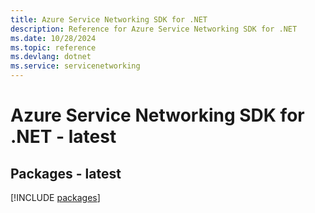 ```yaml
---
title: Azure Service Networking SDK for .NET
description: Reference for Azure Service Networking SDK for .NET
ms.date: 10/28/2024
ms.topic: reference
ms.devlang: dotnet
ms.service: servicenetworking
---
```

# Azure Service Networking SDK for .NET - latest
## Packages - latest
[!INCLUDE [packages](service-networking-index.md)]